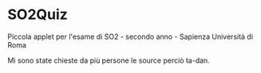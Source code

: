 # SO2Quiz
Piccola applet per l'esame di SO2 - secondo anno - Sapienza Università di Roma


Mi sono state chieste da più persone le source perciò ta-dan.
